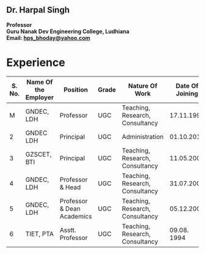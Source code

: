## Dr. Harpal Singh
**Professor**  
**Guru Nanak Dev Engineering College, Ludhiana**  
**Email: hps_bhoday@yahoo.com**

# Experience
| S. No. | Name Of the Employer | Position                   | Grade | Nature Of Work                  | Date Of Joining | Date Of Leaving | Total Exp. |
| ------ | -------------------- | -------------------------- | ----- | ------------------------------- | --------------- | --------------- | ---------- |
| M      | GNDEC, LDH           | Professor                  | UGC   | Teaching, Research, Consultancy | 17.11.1998      | working         | 14 yr      |
| 2      | GNDEC LDH            | Principal                  | UGC   | Administration                  | 01.10.2017      | 13.11.2017      | 1.5m       |
| 3      | GZSCET, BTI          | Principal                  | UGC   | Teaching, Research, Consultancy | 11.05.2005      | 31.03.2010      | 5 yr       |
| 4      | GNDEC, LDH           | Professor & Head           | UGC   | Teaching, Research, Consultancy | 31.07.2003      | 10.05.2005      | 2 yr       |
| 5      | GNDEC, LDH           | Professor & Dean Academics | UGC   | Teaching, Research, Consultancy | 05.12.2001      | 10.01.2003      | 2 yr       |
| 6      | TIET, PTA            | Asstt. Professor           | UGC   | Teaching, Research, Consultancy | 09.08. 1994     | 16.11.1998      | 4.5 yr     |
